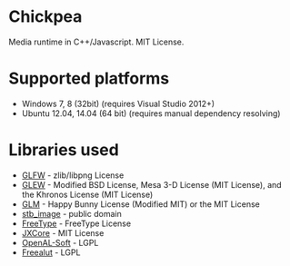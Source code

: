 # Chickpea

Media runtime in C++/Javascript. MIT License.

# Supported platforms

 * Windows 7, 8 (32bit) (requires Visual Studio 2012+)
 * Ubuntu 12.04, 14.04 (64 bit) (requires manual dependency resolving)

# Libraries used

 * [GLFW](https://github.com/glfw/glfw) -  zlib/libpng License
 * [GLEW](https://github.com/nigels-com/glew) -  Modified BSD License, Mesa 3-D License (MIT License), and the Khronos License (MIT License)
 * [GLM](https://github.com/g-truc/glm) - Happy Bunny License (Modified MIT) or the MIT License
 * [stb_image](https://github.com/nothings/stb) - public domain
 * [FreeType](http://www.freetype.org/developer.html) - FreeType License
 * [JXCore](https://github.com/jxcore/jxcore) - MIT License
 * [OpenAL-Soft](https://github.com/kcat/openal-soft) - LGPL
 * [Freealut](https://github.com/vancegroup/freealut) - LGPL